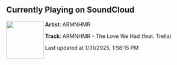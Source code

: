 ## Currently Playing on SoundCloud

[<img align="left" width="100" src="https://i1.sndcdn.com/artworks-eNgkmIX4M5zZPOmw-0RbzCg-t500x500.jpg">](https://soundcloud.com/armnhmr/thelovewehad?in=saxurn/sets/blockbussin)

**Artist**: ARMNHMR 

**Track**: ARMNHMR - The Love We Had (feat. Trella)

Last updated at 1/31/2025, 1:58:15 PM

